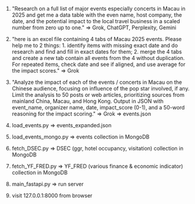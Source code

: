 1. "Research on a full list of major events especially concerts in Macau in 2025 and get me a data table with the even name, host company, the date, and the potential impact to the local travel business in a scaled number from zero up to one." => Grok, ChatGPT, Perplexity, Gemini

2. "here is an excel file containing 4 tabs of Macau 2025 events. Please help me to 2 things: 1. identify items with missing exact date and do research and find and fill in exact dates for them; 2. merge the 4 tabs and create a new tab contain all events from the 4 without duplication. For repeated items, check date and see if aligned, and use average for the impact scores." => Grok

3. "Analyze the impact of each of the events / concerts in Macau on the Chinese audience, focusing on influence of the pop star involved, if any. Limit the analysis to 50 posts or web articles, prioritizing sources from mainland China, Macau, and Hong Kong. Output in JSON with event_name, organizer name, date, impact_score (0-1), and a 50-word reasoning for the impact scoring." => Grok => events.json

4. load_events.py => events_expanded.json

5. load_events_mongo.py => events collection in MongoDB

6. fetch_DSEC.py => DSEC (ggr, hotel occupancy, visitation) collection in MongoDB

7. fetch_YF_FRED.py => YF_FRED (various finance & economic indicator) collection in MongoDB

8. main_fastapi.py => run server

9. visit 127.0.0.1:8000 from browser
